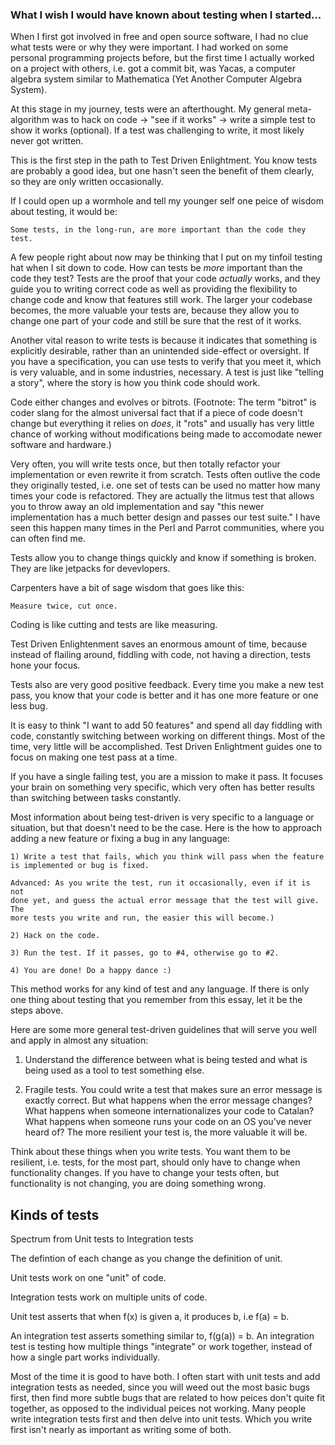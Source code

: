 ### What I wish I would have known about testing when I started...

When I first got involved in free and open source software, I had no clue what
tests were or why they were important. I had worked on some personal
programming projects before, but the first time I actually worked on a
project with others, i.e. got a commit bit, was Yacas, a computer algebra
system similar to Mathematica (Yet Another Computer Algebra System).

At this stage in my journey, tests were an afterthought. My general
meta-algorithm was to hack on code -> "see if it works" -> write a simple test
to show it works (optional).  If a test was challenging to write, it most
likely never got written.

This is the first step in the path to Test Driven Enlightment. You know tests
are probably a good idea, but one hasn't seen the benefit of them clearly, so
they are only written occasionally.

If I could open up a wormhole and tell my younger self one peice of wisdom
about testing, it would be:

    Some tests, in the long-run, are more important than the code they test.

A few people right about now may be thinking that I put on my tinfoil testing
hat when I sit down to code. How can tests be *more* important than the code
they test?  Tests are the proof that your code *actually* works, and they guide
you to writing correct code as well as providing the flexibility to change code
and know that features still work. The larger your codebase becomes, the more
valuable your tests are, because they allow you to change one part of your code
and still be sure that the rest of it works.

Another vital reason to write tests is because it indicates that something is
explicitly desirable, rather than an unintended side-effect or oversight.  If
you have a specification, you can use tests to verify that you meet it, which
is very valuable, and in some industries, necessary. A test is just like
"telling a story", where the story is how you think code should work.

Code either changes and evolves or bitrots. (Footnote: The term "bitrot" is
coder slang for the almost universal fact that if a piece of code doesn't
change but everything it relies on *does*, it "rots" and usually has very
little chance of working without modifications being made to accomodate newer
software and hardware.)

Very often, you will write tests once, but then totally refactor your
implementation or even rewrite it from scratch. Tests often outlive the code
they originally tested, i.e.  one set of tests can be used no matter how many
times your code is refactored. They are actually the litmus test that allows
you to throw away an old implementation and say "this newer implementation has
a much better design and passes our test suite." I have seen this happen many
times in the Perl and Parrot communities, where you can often find me.

Tests allow you to change things quickly and know if something is broken. They
are like jetpacks for devevlopers.

Carpenters have a bit of sage wisdom that goes like this:

    Measure twice, cut once.

Coding is like cutting and tests are like measuring.

Test Driven Enlightenment saves an enormous amount of time, because instead of
flailing around, fiddling with code, not having a direction, tests hone your
focus.

Tests also are very good positive feedback. Every time you make a new test
pass, you know that your code is better and it has one more feature or one
less bug.

It is easy to think "I want to add 50 features" and spend all day fiddling with
code, constantly switching between working on different things. Most of the
time, very little will be accomplished. Test Driven Enlightment guides one
to focus on making one test pass at a time.

If you have a single failing test, you are a mission to make it pass. It
focuses your brain on something very specific, which very often has better
results than switching between tasks constantly.

Most information about being test-driven is very specific to a language or
situation, but that doesn't need to be the case.  Here is the how to approach
adding a new feature or fixing a bug in any language:

    1) Write a test that fails, which you think will pass when the feature
    is implemented or bug is fixed. 
    
    Advanced: As you write the test, run it occasionally, even if it is not
    done yet, and guess the actual error message that the test will give. The
    more tests you write and run, the easier this will become.)

    2) Hack on the code.

    3) Run the test. If it passes, go to #4, otherwise go to #2.

    4) You are done! Do a happy dance :)

This method works for any kind of test and any language. If there is only
one thing about testing that you remember from this essay, let it be the steps above.

Here are some more general test-driven guidelines that will serve you well and apply
in almost any situation:

1) Understand the difference between what is being tested and what is being
used as a tool to test something else.

2) Fragile tests. You could write a test that makes sure an error message is
exactly correct. But what happens when the error message changes? What happens
when someone internationalizes your code to Catalan? What happens when someone
runs your code on an OS you've never heard of? The more resilient your test is,
the more valuable it will be.

Think about these things when you write tests. You want them to be resilient,
i.e.  tests, for the most part, should only have to change when functionality
changes. If you have to change your tests often, but functionality is not
changing, you are doing something wrong.

## Kinds of tests

Spectrum from Unit tests to Integration tests

The defintion of each change as you change the definition of unit.

Unit tests work on one "unit" of code.

Integration tests work on multiple units of code.

Unit test asserts that when f(x) is given a, it produces b, i.e f(a) = b.

An integration test asserts something similar to, f(g(a)) = b. An integration
test is testing how multiple things "integrate" or work together, instead of
how a single part works individually.

Most of the time it is good to have both. I often start with unit tests and add
integration tests as needed, since you will weed out the most basic bugs first,
then find more subtle bugs that are related to how peices don't quite fit
together, as opposed to the individual peices not working. Many people write
integration tests first and then delve into unit tests. Which you write first
isn't nearly as important as writing some of both.
